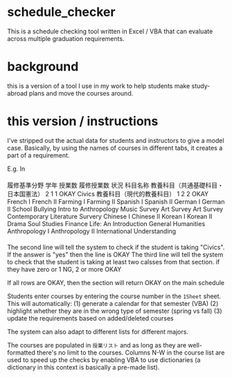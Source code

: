 # schedule_checker
This is a schedule checking tool written in Excel / VBA that can evaluate across multiple graduation requirements.

# background
this is a version of a tool I use in my work to help students make study-abroad plans and move the courses around. 

# this version / instructions
I've stripped out the actual data for students and instructors to give a model case. Basically, by using the names of courses in different tabs, it creates a part of a requirement.

E.g. In
####
履修基準分野	学年	授業数	履修授業数	状況	科目名称
教養科目（共通基礎科目・日本国憲法）	2	1	1	OKAY	Civics
教養科目（現代的教養科目）	1	2	2	OKAY	French I	French II	Farming I	Farming II	Spanish I	Spanish II	German I	German II	School Bullying	Intro to Anthropology	Music Survey	Art Survey	Art Survey	Contemporary Literature Survery	Chinese I	Chinese II	Korean I	Korean II	Drama	Soul Studies	Finance	Life: An Introduction	General Humanities	Anthropology I	Anthropology II	International Understanding																
####

The second line will tell the system to check if the student is taking "Civics". If the answer is "yes" then the line is OKAY
The third line will tell the system to check that the student is taking at least two calsses from that section. if they have zero or 1 NG, 2 or more OKAY

If all rows are OKAY, then the section will return OKAY on the main schedule

Students enter courses by entering the course number in the `1Sheet` sheet. This will automatically:
(1) generate a calendar for that semester (VBA)
(2) highlight whether they are in the wrong type of semester (spring vs fall)
(3) update the requirements based on added/deleted courses

The system can also adapt to different lists for different majors.


The courses are populated in `授業リスト` and as long as they are well-formatted there's no limit to the courses. Columns N-W in the course list are used to speed up the checks by enabling VBA to use dictionaries (a dictionary in this context is basically a pre-made list).
